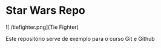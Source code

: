 # Star Wars Repo

![./tiefighter.png](Tie Fighter)

Este repositório serve de exemplo para o curso Git e Github
